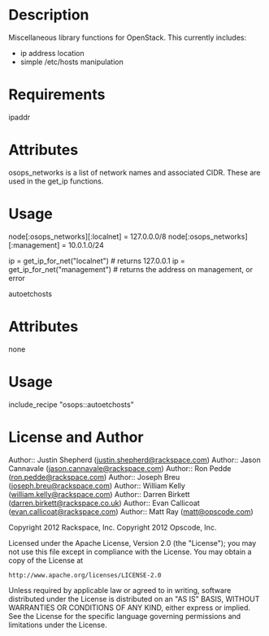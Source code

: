 Description
===========

Miscellaneous library functions for OpenStack. This currently includes:

 * ip address location
 * simple /etc/hosts manipulation

Requirements
============

ipaddr

Attributes
==========

osops_networks is a list of network names and associated CIDR.  These
are used in the get_ip functions.

Usage
=====

node[:osops_networks][:localnet] = 127.0.0.0/8
node[:osops_networks][:management] = 10.0.1.0/24

ip = get_ip_for_net("localnet")  # returns 127.0.0.1
ip = get_ip_for_net("management") # returns the address on management, or error

autoetchosts

Attributes
==========

none

Usage
=====

include_recipe "osops::autoetchosts"

License and Author
==================

Author:: Justin Shepherd (<justin.shepherd@rackspace.com>)
Author:: Jason Cannavale (<jason.cannavale@rackspace.com>)
Author:: Ron Pedde (<ron.pedde@rackspace.com>)
Author:: Joseph Breu (<joseph.breu@rackspace.com>)
Author:: William Kelly (<william.kelly@rackspace.com>)
Author:: Darren Birkett (<darren.birkett@rackspace.co.uk>)
Author:: Evan Callicoat (<evan.callicoat@rackspace.com>)
Author:: Matt Ray (<matt@opscode.com>)

Copyright 2012 Rackspace, Inc.
Copyright 2012 Opscode, Inc.

Licensed under the Apache License, Version 2.0 (the "License");
you may not use this file except in compliance with the License.
You may obtain a copy of the License at

    http://www.apache.org/licenses/LICENSE-2.0

Unless required by applicable law or agreed to in writing, software
distributed under the License is distributed on an "AS IS" BASIS,
WITHOUT WARRANTIES OR CONDITIONS OF ANY KIND, either express or implied.
See the License for the specific language governing permissions and
limitations under the License.
